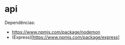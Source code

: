 # api

Dependências:

- https://www.npmjs.com/package/nodemon
- (Express)[https://www.npmjs.com/package/express]
